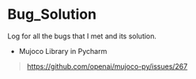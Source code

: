 # Bug_Solution
Log for all the bugs that I met and its solution.
* Mujoco Library in Pycharm
> https://github.com/openai/mujoco-py/issues/267
